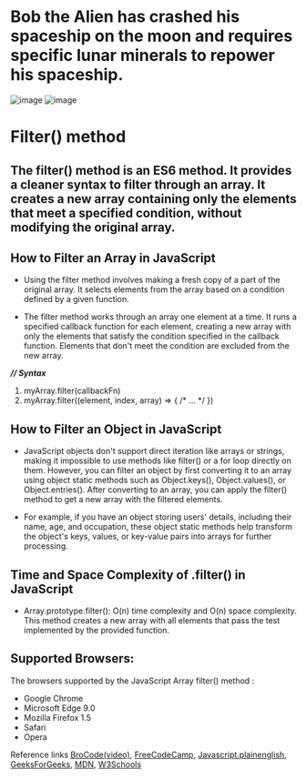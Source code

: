 # Bob the Alien has crashed his spaceship on the moon and requires specific lunar minerals to repower his spaceship.
![image](https://github.com/M0TS/filter-independent-project-/assets/151381549/b12788c0-622e-4561-8c45-092daae136ba)
![image](https://github.com/M0TS/filter-independent-project-/assets/151381549/e3de38da-2725-4413-bce0-c86c57ec4147)

# Filter() method
## The filter() method is an ES6 method. It provides a cleaner syntax to filter through an array. It creates a new array containing only the elements that meet a specified condition, without modifying the original array.

## How to Filter an Array in JavaScript
- Using the filter method involves making a fresh copy of a part of the original array. It selects elements from the array based on a condition defined by a given function.

- The filter method works through an array one element at a time. It runs a specified callback function for each element, creating a new array with only the elements that satisfy the condition specified in the callback function. Elements that don't meet the condition are excluded from the new array.

**_// Syntax_**
1. myArray.filter(callbackFn)
2. myArray.filter((element, index, array) => { /* ... */ })
   

## How to Filter an Object in JavaScript
- JavaScript objects don't support direct iteration like arrays or strings, making it impossible to use methods like filter() or a for loop directly on them. However, you can filter an object by first converting it to an array using object static methods such as Object.keys(), Object.values(), or Object.entries(). After converting to an array, you can apply the filter() method to get a new array with the filtered elements.

- For example, if you have an object storing users' details, including their name, age, and occupation, these object static methods help transform the object's keys, values, or key-value pairs into arrays for further processing.

## Time and Space Complexity of .filter() in JavaScript
- Array.prototype.filter(): O(n) time complexity and O(n) space complexity. This method creates a new array with all elements that pass the test implemented by the provided function.

## Supported Browsers:
The browsers supported by the JavaScript Array filter() method : 
- Google Chrome
- Microsoft Edge 9.0
- Mozilla Firefox 1.5
- Safari
- Opera

Reference links
[BroCode(video)](https://www.youtube.com/watch?v=VvSEKHKFvpQ),
[FreeCodeCamp](https://www.freecodecamp.org/news/filter-arrays-in-javascript/),
[Javascript.plainenglish](https://javascript.plainenglish.io/understanding-time-and-space-complexity-of-common-javascript-built-in-methods-39a3285a6409),
[GeeksForGeeks](https://www.geeksforgeeks.org/javascript-array-filter-method/#),
[MDN](https://developer.mozilla.org/en-US/docs/Web/JavaScript/Reference/Global_Objects/Array/filter),
[W3Schools](https://www.w3schools.com/jsref/jsref_filter.asp)






